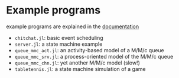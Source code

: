 # Example programs

example programs are explained in the [documentation](https://pbayer.github.io/DiscreteEventsCompanion.jl/dev/)

- `chitchat.jl`: basic event scheduling
- `server.jl`: a state machine example
- `queue_mmc_act.jl`: an activity-based model of a M/M/c queue
- `queue_mmc_srv.jl`: a process-oriented model of the M/M/c queue
- `queue_mmc_chn.jl`: yet another M/M/c model (slow!)
- `tabletennis.jl`: a state machine simulation of a game
